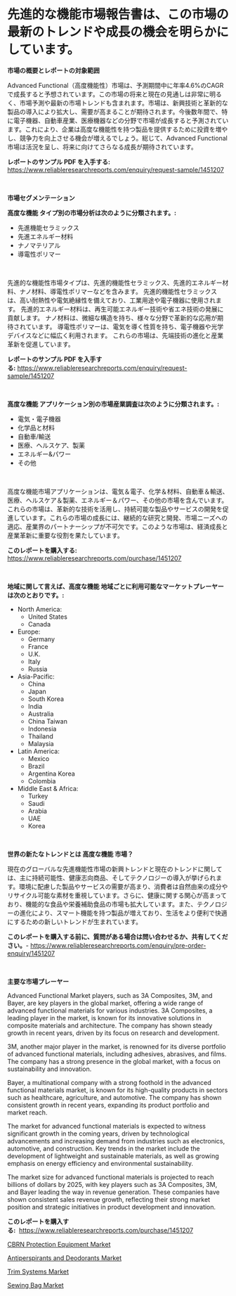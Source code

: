 <p><h1>先進的な機能市場報告書は、この市場の最新のトレンドや成長の機会を明らかにしています。</h1></p><p><strong>市場の概要とレポートの対象範囲</strong></p>
<p><p>Advanced Functional（高度機能性）市場は、予測期間中に年率4.6%のCAGRで成長すると予想されています。この市場の将来と現在の見通しは非常に明るく、市場予測や最新の市場トレンドも含まれます。市場は、新興技術と革新的な製品の導入により拡大し、需要が高まることが期待されます。今後数年間で、特に電子機器、自動車産業、医療機器などの分野で市場が成長すると予測されています。これにより、企業は高度な機能性を持つ製品を提供するために投資を増やし、競争力を向上させる機会が増えるでしょう。総じて、Advanced Functional市場は活況を呈し、将来に向けてさらなる成長が期待されています。</p></p>
<p><strong>レポートのサンプル PDF を入手する:</strong> <a href="https://www.reliableresearchreports.com/enquiry/request-sample/1451207">https://www.reliableresearchreports.com/enquiry/request-sample/1451207</a></p>
<p>&nbsp;</p>
<p><strong>市場セグメンテーション</strong></p>
<p><strong>高度な機能 タイプ別の市場分析は次のように分類されます。:</strong></p>
<p><ul><li>先進機能セラミックス</li><li>先進エネルギー材料</li><li>ナノマテリアル</li><li>導電性ポリマー</li></ul></p>
<p>&nbsp;</p>
<p><p>先進的な機能性市場タイプは、先進的機能性セラミックス、先進的エネルギー材料、ナノ材料、導電性ポリマーなどを含みます。 先進的機能性セラミックスは、高い耐熱性や電気絶縁性を備えており、工業用途や電子機器に使用されます。 先進的エネルギー材料は、再生可能エネルギー技術や省エネ技術の発展に貢献します。 ナノ材料は、微細な構造を持ち、様々な分野で革新的な応用が期待されています。 導電性ポリマーは、電気を導く性質を持ち、電子機器や光学デバイスなどに幅広く利用されます。 これらの市場は、先端技術の進化と産業革新を促進しています。</p></p>
<p><strong>レポートのサンプル PDF を入手する:</strong>&nbsp;<a href="https://www.reliableresearchreports.com/enquiry/request-sample/1451207">https://www.reliableresearchreports.com/enquiry/request-sample/1451207</a></p>
<p>&nbsp;</p>
<p><strong> 高度な機能 アプリケーション別の市場産業調査は次のように分類されます。:</strong></p>
<p><ul><li>電気・電子機器</li><li>化学品と材料</li><li>自動車/輸送</li><li>医療、ヘルスケア、製薬</li><li>エネルギー&パワー</li><li>その他</li></ul></p>
<p>&nbsp;</p>
<p><p>高度な機能市場アプリケーションは、電気＆電子、化学＆材料、自動車＆輸送、医療、ヘルスケア＆製薬、エネルギー＆パワー、その他の市場を含んでいます。これらの市場は、革新的な技術を活用し、持続可能な製品やサービスの開発を促進しています。これらの市場の成長には、継続的な研究と開発、市場ニーズへの適応、産業界のパートナーシップが不可欠です。このような市場は、経済成長と産業革新に重要な役割を果たしています。</p></p>
<p><strong>このレポートを購入する:</strong>&nbsp; <a href="https://www.reliableresearchreports.com/purchase/1451207">https://www.reliableresearchreports.com/purchase/1451207</a></p>
<p>&nbsp;</p>
<p><strong>地域に関して言えば、高度な機能 地域ごとに利用可能なマーケットプレーヤーは次のとおりです。:</strong></p>
<p><ul>
    <li>
        North America:
        <ul>
            <li>United States</li>
            <li>Canada</li>
        </ul>
    </li>
    <li>
        Europe:
        <ul>
            <li>Germany</li>
            <li>France</li>
            <li>U.K.</li>
            <li>Italy</li>
            <li>Russia</li>
        </ul>
    </li>
    <li>
        Asia-Pacific:
        <ul>
            <li>China</li>
            <li>Japan</li>
            <li>South Korea</li>
            <li>India</li>
            <li>Australia</li>
            <li>China Taiwan</li>
            <li>Indonesia</li>
            <li>Thailand</li>
            <li>Malaysia</li>
        </ul>
    </li>
    <li>
        Latin America:
        <ul>
            <li>Mexico</li>
            <li>Brazil</li>
            <li>Argentina Korea</li>
            <li>Colombia</li>
        </ul>
    </li>
    <li>
        Middle East & Africa:
        <ul>
            <li>Turkey</li>
            <li>Saudi</li>
            <li>Arabia</li>
            <li>UAE</li>
            <li>Korea</li>
        </ul>
    </li>
    </ul></p>
<p>&nbsp;</p>
<p><strong>世界の新たなトレンドとは 高度な機能 市場？</strong></p>
<p><p>現在のグローバルな先進機能性市場の新興トレンドと現在のトレンドに関しては、主に持続可能性、健康志向商品、そしてテクノロジーの導入が挙げられます。環境に配慮した製品やサービスの需要が高まり、消費者は自然由来の成分やリサイクル可能な素材を重視しています。さらに、健康に関する関心が高まっており、機能的な食品や栄養補助食品の市場も拡大しています。また、テクノロジーの進化により、スマート機能を持つ製品が増えており、生活をより便利で快適にするための新しいトレンドが生まれています。</p></p>
<p><strong>このレポートを購入する前に、質問がある場合は問い合わせるか、共有してください。</strong>- <a href="https://www.reliableresearchreports.com/enquiry/pre-order-enquiry/1451207">https://www.reliableresearchreports.com/enquiry/pre-order-enquiry/1451207</a></p>
<p>&nbsp;</p>
<p><strong>主要な市場プレーヤー</strong></p>
<p><p>Advanced Functional Market players, such as 3A Composites, 3M, and Bayer, are key players in the global market, offering a wide range of advanced functional materials for various industries. 3A Composites, a leading player in the market, is known for its innovative solutions in composite materials and architecture. The company has shown steady growth in recent years, driven by its focus on research and development.</p><p>3M, another major player in the market, is renowned for its diverse portfolio of advanced functional materials, including adhesives, abrasives, and films. The company has a strong presence in the global market, with a focus on sustainability and innovation.</p><p>Bayer, a multinational company with a strong foothold in the advanced functional materials market, is known for its high-quality products in sectors such as healthcare, agriculture, and automotive. The company has shown consistent growth in recent years, expanding its product portfolio and market reach.</p><p>The market for advanced functional materials is expected to witness significant growth in the coming years, driven by technological advancements and increasing demand from industries such as electronics, automotive, and construction. Key trends in the market include the development of lightweight and sustainable materials, as well as growing emphasis on energy efficiency and environmental sustainability.</p><p>The market size for advanced functional materials is projected to reach billions of dollars by 2025, with key players such as 3A Composites, 3M, and Bayer leading the way in revenue generation. These companies have shown consistent sales revenue growth, reflecting their strong market position and strategic initiatives in product development and innovation.</p></p>
<p><strong>このレポートを購入する:</strong>&nbsp;&nbsp;<a href="https://www.reliableresearchreports.com/purchase/1451207">https://www.reliableresearchreports.com/purchase/1451207</a></p>
<p><p><a href="https://view.publitas.com/reportprime-1/cbrn-protection-equipment-market-furnish-information-about-market-size-market-share-market-dynamics-and-projections-spanning-from-2024-to-2031/">CBRN Protection Equipment Market</a></p><p><a href="https://github.com/luckyshygirl/Market-Research-Report-List-3/blob/main/antiperspirants-and-deodorants-market.md">Antiperspirants and Deodorants Market</a></p><p><a href="https://unruly-ladybug-44b.notion.site/Trim-Systems-Market-Share-Market-New-Trends-Analysis-Report-By-Type-By-Application-By-End-use-B-73755d2e57c04ff4b418d28899bc0abe">Trim Systems Market</a></p><p><a href="https://github.com/vimar16th/Market-Research-Report-List-3/blob/main/sewing-bag-market.md">Sewing Bag Market</a></p></p>